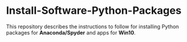 # Install-Software-Python-Packages
This repository describes the instructions to follow for installing Python packages for **Anaconda/Spyder** and apps for **Win10**. 
